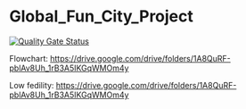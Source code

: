# Global_Fun_City_Project

[![Quality Gate Status](https://sonarcloud.io/api/project_badges/measure?project=fssa-batch3_vigneshwar.vijayakumar__web_project&metric=alert_status)](https://sonarcloud.io/summary/new_code?id=fssa-batch3_vigneshwar.vijayakumar__web_project)

Flowchart:
 https://drive.google.com/drive/folders/1A8QuRF-pblAv8Uh_1rB3A5IKGqWMOm4y

Low fedility: 
https://drive.google.com/drive/folders/1A8QuRF-pblAv8Uh_1rB3A5IKGqWMOm4y
